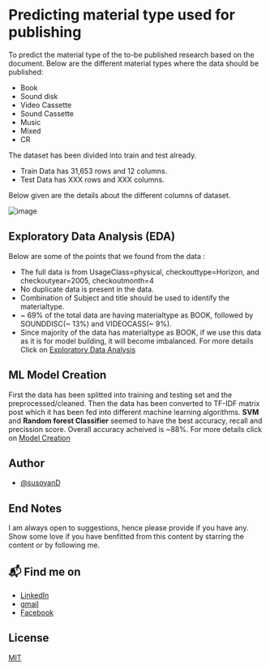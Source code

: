 
# Predicting material type used for publishing

To predict the material type of the to-be published research based on the document. Below are the different material types where the data should be published:
- Book
- Sound disk
- Video Cassette
- Sound Cassette
- Music
- Mixed
- CR

The dataset has been divided into train and test already.
- Train Data has 31,653 rows and 12 columns.
- Test Data has XXX rows and XXX columns. 

Below given are the details about the different columns of dataset.

![image](https://user-images.githubusercontent.com/32951163/132705201-eb909cc2-d9ba-4282-8c75-cff790587eef.png)


## Exploratory Data Analysis (EDA)
Below are some of the points that we found from the data : 
- The full data is from UsageClass=physical, checkouttype=Horizon, and checkoutyear=2005, checkoutmonth=4
- No duplicate data is present in the data.
- Combination of Subject and title should be used to identify the materialtype.
- ~ 69% of the total data are having materialtype as BOOK, followed by SOUNDDISC(~ 13%) and VIDEOCASS(~ 9%).
- Since majority of the data has materialtype as BOOK, if we use this data as it is for model building, it will become imbalanced.
For more details Click on [Exploratory Data Analysis](https://github.com/susovanD/MaterialType-Prediction/blob/main/eda.py.ipynb)

## ML Model Creation
First the data has been splitted into training and testing set and the preprocessed/cleaned. Then the data has been converted to TF-IDF matrix post which it has been fed into different machine learning algorithms. **SVM** and **Random forest Classifier** seemed to have the best accuracy, recall and precission score.
Overall accuracy acheived is ~88%. For more details click on [Model Creation](https://github.com/susovanD/MaterialType-Prediction/blob/main/eda.py.ipynb)

## Author
- [@susovanD](https://www.github.com/susovanD)

## End Notes
I am always open to suggestions, hence please provide if you have any.
Show some love if you have benfitted from this content by starring the content or by following me.

## 📬 Find me on
- [LinkedIn](www.linkedin.com/in/susovan-dey)
- [gmail](deysusovan93@gmail.com)
- [Facebook](https://www.facebook.com/susovan.dey.31)

## License
[MIT](https://choosealicense.com/licenses/mit/)

